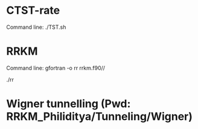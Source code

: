 # CTST-rate
Command line: ./TST.sh

# RRKM
Command line: gfortran -o rr rrkm.f90//

./rr

# Wigner tunnelling (Pwd: RRKM_Philiditya/Tunneling/Wigner)

